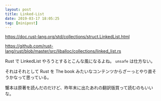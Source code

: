 ```yaml
---
layout: post
title: Linked-List
date: 2019-03-17 18:05:25
tag: [minipost]
---
```


https://doc.rust-lang.org/std/collections/struct.LinkedList.html

https://github.com/rust-lang/rust/blob/master/src/liballoc/collections/linked_list.rs

Rust で LinkedList やろうとするとこんな風になるよね。 `unsafe` は仕方ない。

それはそれとして Rust を The book みたいなコンテンツからざーっとやり直そうかなって思っている。

蟹本は原著を読んだのだけど、昨年末に出たあれの翻訳版買って読むのもいいな。
